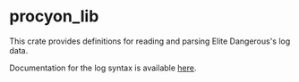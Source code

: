 # procyon_lib

This crate provides definitions for reading and parsing Elite Dangerous's log data.

Documentation for the log syntax is available [here](https://edcodex.info/?m=doc).
